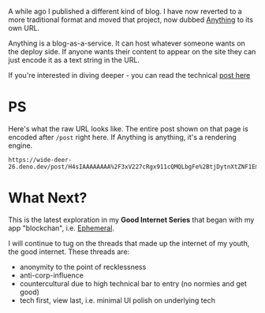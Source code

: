 A while ago I published a different kind of blog. I have now reverted to a more
traditional format and moved that project, now dubbed
[Anything](https://wide-deer-26.deno.dev/) to its own URL.

Anything is a blog-as-a-service. It can host whatever someone wants on the
deploy side. If anyone wants their content to appear on the site they can just
encode it as a text string in the URL.

If you're interested in diving deeper - you can read the technical
[post here](https://wide-deer-26.deno.dev/post/H4sIAAAAAAAA%2F3xV227cRgx911cQMQLbgFe%2BtjDytnXtZNF1EmSdAEEQIJTE3WE9GqozlGX56wuOZCMtiu7LXmbEc%2BEhdw9WCpxgcKjA9rEsiveiQA8UR3UcdrCCIbKSXdtKnE4A%2B4Yp1FS%2BHEuAFsMIKh3X6Q0o1S6Il914BHXvtY90BFcuclLGwDoeASmgL4viE9USavaGpo4SQcOpw4hKczlIBkt%2BBM8ta4L2ZwpLBXWcoBMOegQauULPqTXKScBhbBYDR2qAgwosW4pcY3imBWrq1RFsI7ZGQrYggeytHYFSwjGZvuxSyzunUBFgAA5B6l76NNGEimppydiGhMoS0IO6KP3OQUVW2RCogWq0yrXErk8ZTR1F6PrKcz0DlkVxZ6IqLzsTEmSAzd3y7np9vdmUcOcIKChHgk5SbmItQZFDlpnlfP60nrSN0gNGggdOrEYjyFDC0ntj8coQXj1DcAKcHKuloQZa5AAd7maXZowEnsO9yc7oCVZQe%2BQWsFcnMTnuQLYlfNhCLX1M9vT%2F8yWsnTkx9T9XL4tiGeYQWrsqgh0Fslg04ChSCV%2BlNwDfWCwDOKs8Sh9BhjA5l1n3iXJkBqqSZRVNZKTQUKQIvM0GRULvRxgwWH2V0mYj9V0n0QKH8b6RIZRFsdr33shM7fIjRPKEyWi2ln%2Fx5ssz1YnG509ry6KEElYTnOFM9xSSYjRQwujHLG1%2FnsmdUI5eb1wX6mjhRJqyKE5LuKNHhS37HNRnU20YlUIJn1Of9SDcztTz3SOo%2BikQk28qmq9F6iIlCjpnsUHFxVZii5rML6VHLYuzEm4MkBO8feKuo6Y4L%2BE3TPTrBThMuYV2MvFqsaFp5tAcWFCYQpU0mlsHSWzpDBLvM0a%2BdFhclLCZLnQea2oAt0oRfpjE4x8WFgu2bOFPSa5O3LYSUllLWxR7e3DDobFnP%2BZcDqwOriya1CyWL%2BEsiuu8xrJrOSKrl4a8tPU%2FEg2eHyjBvC6%2BRRGdQmubhpW%2BHzjVLr05Pv43t8OXxtsgRsJMEv%2FBwOEDTag2EwoDew9e5B4839O843BH5SxOttCH%2B2Ct%2FYllroLwreE01YrPfFWyBvtoZb4fHGdL312k1XJ%2BvT67OV%2Ff%2FnX59HFz%2BmX1xK%2FPbt5vvrxbba4e1182u4eRh25Tn979cRtW65uvMl5d9id0ezU%2F%2B%2Frs5vL35dvIdH7i7bfDMjdlbVs7b8RUFNY9T2GnroRbfMzdnL5bb69clDYn7Ozk8hxqhxFrpZhgAWcnv1zMaTAnU1%2BpHWZFjeRVhaGBKL3mf6ZGwr6COQQU8hbGSnoFJwPU0lriE9tizwlUmcYsqRWxO9nxFrt8ZhOwmHnaDLFCImrzWWXLLQPYXyRCchJ1WuRl8TcAAAD%2F%2FwMA1onjg2UHAAA%3D)

# PS

Here's what the raw URL looks like. The entire post shown on that page is
encoded after `/post` right here. If Anything is anything, it's a rendering
engine.

```
https://wide-deer-26.deno.dev/post/H4sIAAAAAAAA%2F3xV227cRgx911cQMQLbgFe%2BtjDytnXtZNF1EmSdAEEQIJTE3WE9GqozlGX56wuOZCMtiu7LXmbEc%2BEhdw9WCpxgcKjA9rEsiveiQA8UR3UcdrCCIbKSXdtKnE4A%2B4Yp1FS%2BHEuAFsMIKh3X6Q0o1S6Il914BHXvtY90BFcuclLGwDoeASmgL4viE9USavaGpo4SQcOpw4hKczlIBkt%2BBM8ta4L2ZwpLBXWcoBMOegQauULPqTXKScBhbBYDR2qAgwosW4pcY3imBWrq1RFsI7ZGQrYggeytHYFSwjGZvuxSyzunUBFgAA5B6l76NNGEimppydiGhMoS0IO6KP3OQUVW2RCogWq0yrXErk8ZTR1F6PrKcz0DlkVxZ6IqLzsTEmSAzd3y7np9vdmUcOcIKChHgk5SbmItQZFDlpnlfP60nrSN0gNGggdOrEYjyFDC0ntj8coQXj1DcAKcHKuloQZa5AAd7maXZowEnsO9yc7oCVZQe%2BQWsFcnMTnuQLYlfNhCLX1M9vT%2F8yWsnTkx9T9XL4tiGeYQWrsqgh0Fslg04ChSCV%2BlNwDfWCwDOKs8Sh9BhjA5l1n3iXJkBqqSZRVNZKTQUKQIvM0GRULvRxgwWH2V0mYj9V0n0QKH8b6RIZRFsdr33shM7fIjRPKEyWi2ln%2Fx5ssz1YnG509ry6KEElYTnOFM9xSSYjRQwujHLG1%2FnsmdUI5eb1wX6mjhRJqyKE5LuKNHhS37HNRnU20YlUIJn1Of9SDcztTz3SOo%2BikQk28qmq9F6iIlCjpnsUHFxVZii5rML6VHLYuzEm4MkBO8feKuo6Y4L%2BE3TPTrBThMuYV2MvFqsaFp5tAcWFCYQpU0mlsHSWzpDBLvM0a%2BdFhclLCZLnQea2oAt0oRfpjE4x8WFgu2bOFPSa5O3LYSUllLWxR7e3DDobFnP%2BZcDqwOriya1CyWL%2BEsiuu8xrJrOSKrl4a8tPU%2FEg2eHyjBvC6%2BRRGdQmubhpW%2BHzjVLr05Pv43t8OXxtsgRsJMEv%2FBwOEDTag2EwoDew9e5B4839O843BH5SxOttCH%2B2Ct%2FYllroLwreE01YrPfFWyBvtoZb4fHGdL312k1XJ%2BvT67OV%2Ff%2FnX59HFz%2BmX1xK%2FPbt5vvrxbba4e1182u4eRh25Tn979cRtW65uvMl5d9id0ezU%2F%2B%2Frs5vL35dvIdH7i7bfDMjdlbVs7b8RUFNY9T2GnroRbfMzdnL5bb69clDYn7Ozk8hxqhxFrpZhgAWcnv1zMaTAnU1%2BpHWZFjeRVhaGBKL3mf6ZGwr6COQQU8hbGSnoFJwPU0lriE9tizwlUmcYsqRWxO9nxFrt8ZhOwmHnaDLFCImrzWWXLLQPYXyRCchJ1WuRl8TcAAAD%2F%2FwMA1onjg2UHAAA%3D
```

# What Next?

This is the latest exploration in my **Good Internet Series** that began with my
app "blockchan", i.e. [Ephemeral](https://github.com/jcpsimmons/ephemeral).

I will continue to tug on the threads that made up the internet of my youth, the
good internet. These threads are:

- anonymity to the point of recklessness
- anti-corp-influence
- countercultural due to high technical bar to entry (no normies and get good)
- tech first, view last, i.e. minimal UI polish on underlying tech
